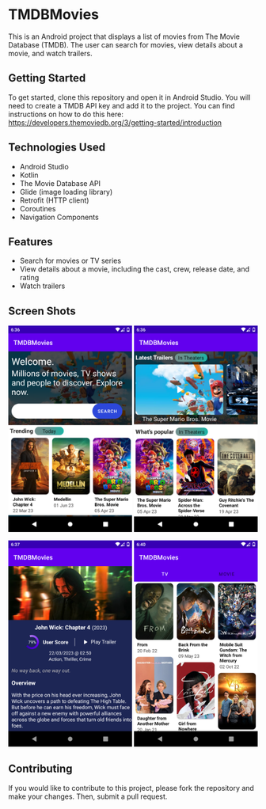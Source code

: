 # TMDBMovies

This is an Android project that displays a list of movies from The Movie Database (TMDB). The user can search for movies, view details about a movie, and watch trailers.

## Getting Started

To get started, clone this repository and open it in Android Studio. You will need to create a TMDB API key and add it to the project. You can find instructions on how to do this here: https://developers.themoviedb.org/3/getting-started/introduction

## Technologies Used

* Android Studio
* Kotlin
* The Movie Database API
* Glide (image loading library)
* Retrofit (HTTP client)
* Coroutines
* Navigation Components

## Features

* Search for movies or TV series
* View details about a movie, including the cast, crew, release date, and rating
* Watch trailers

## Screen Shots

<p>
  <img src="https://github.com/DK-UK/TMDBMovies/blob/master/home_screen.jpg" alt="Alt text" width="250" title="Home Screen">
  <img src="https://github.com/DK-UK/TMDBMovies/blob/master/latest_trailers.jpg" alt="Alt text" width="250" title="Latest Trailers">
</p>
<p>
  <img src="https://github.com/DK-UK/TMDBMovies/blob/master/movie_screen.jpg" alt="Alt text" width="250" title="Movie Screen">
  <img src="https://github.com/DK-UK/TMDBMovies/blob/master/searched_item.jpg" alt="Alt text" width="250" title="Searched Items">
</p>
  

## Contributing

If you would like to contribute to this project, please fork the repository and make your changes. Then, submit a pull request.
